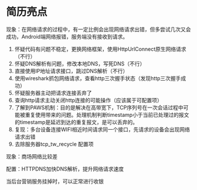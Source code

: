 

# 简历亮点

现象：在网络请求的过程中，有一定比例会出现网络请求出错，但多尝试几次又会成功，Android端网络报错，服务端没有接收到请求。

1. 怀疑代码有问题不稳定，更换网络框架，使用HttpUrlConnect原生网络请求（不行）
2. 怀疑DNS解析有问题，修改本地DNS，写死DNS（不行）
3. 直接使用IP地址请求接口，跳过DNS解析（不行）
4. 使用wireshark抓包网络请求，查看http三次握手状态（发现http三次握手成功）
5. 怀疑服务器主动把请求连接丢弃了
6. 查询http请求主动关闭http连接的可能操作（应该属于可配置项）
7. 了解到PAWS机制：目的是解决在高带宽下，TCP序列号在一次会话过程中可能被重复使用带来的问题。处理机制判断timestamp小于当前已处理过的报文的timestamp是延迟到达的重复报文，是可以丢弃的。
8. 复现：多台设备连接WIFI相近时间请求同一个接口，先请求的设备会出现网络请求出错
9. 去除服务器tcp_tw_recycle 配置项



现象：商场网络比较差

配置：HTTPDNS加快DNS解析，提升网络请求速度



当后台营销服务挂掉时，可以正常进行收银

